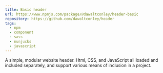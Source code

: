 ```yaml
---
title: Basic header
url: https://www.npmjs.com/package/@dawaltconley/header-basic
repository: https://github.com/dawaltconley/header
tags:
  - npm
  - component
  - sass
  - nunjucks
  - javascript
---
```


A simple, modular website header. Html, CSS, and JavaScript all loaded and 
included separately, and support various means of inclusion in a project.
